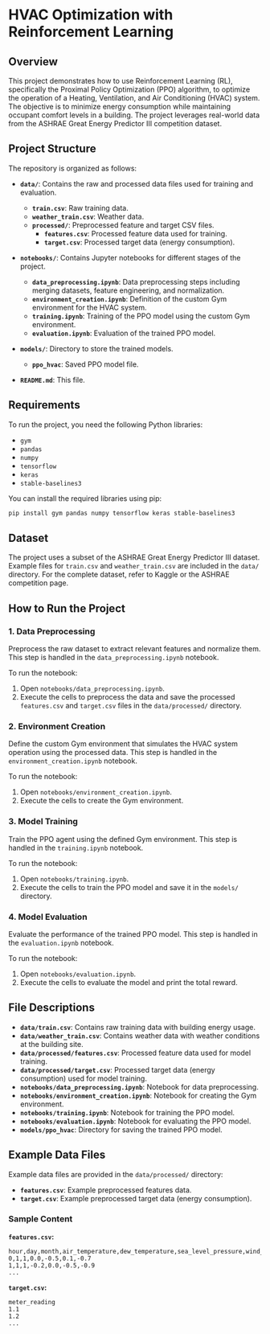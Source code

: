 # HVAC Optimization with Reinforcement Learning

## Overview

This project demonstrates how to use Reinforcement Learning (RL), specifically the Proximal Policy Optimization (PPO) algorithm, to optimize the operation of a Heating, Ventilation, and Air Conditioning (HVAC) system. The objective is to minimize energy consumption while maintaining occupant comfort levels in a building. The project leverages real-world data from the ASHRAE Great Energy Predictor III competition dataset.

## Project Structure

The repository is organized as follows:

- **`data/`**: Contains the raw and processed data files used for training and evaluation.
  - **`train.csv`**: Raw training data.
  - **`weather_train.csv`**: Weather data.
  - **`processed/`**: Preprocessed feature and target CSV files.
    - **`features.csv`**: Processed feature data used for training.
    - **`target.csv`**: Processed target data (energy consumption).

- **`notebooks/`**: Contains Jupyter notebooks for different stages of the project.
  - **`data_preprocessing.ipynb`**: Data preprocessing steps including merging datasets, feature engineering, and normalization.
  - **`environment_creation.ipynb`**: Definition of the custom Gym environment for the HVAC system.
  - **`training.ipynb`**: Training of the PPO model using the custom Gym environment.
  - **`evaluation.ipynb`**: Evaluation of the trained PPO model.

- **`models/`**: Directory to store the trained models.
  - **`ppo_hvac`**: Saved PPO model file.

- **`README.md`**: This file.

## Requirements

To run the project, you need the following Python libraries:
- `gym`
- `pandas`
- `numpy`
- `tensorflow`
- `keras`
- `stable-baselines3`

You can install the required libraries using pip:

```bash
pip install gym pandas numpy tensorflow keras stable-baselines3
```

## Dataset

The project uses a subset of the ASHRAE Great Energy Predictor III dataset. Example files for `train.csv` and `weather_train.csv` are included in the `data/` directory. For the complete dataset, refer to Kaggle or the ASHRAE competition page.

## How to Run the Project

### 1. Data Preprocessing

Preprocess the raw dataset to extract relevant features and normalize them. This step is handled in the `data_preprocessing.ipynb` notebook.

To run the notebook:

1. Open `notebooks/data_preprocessing.ipynb`.
2. Execute the cells to preprocess the data and save the processed `features.csv` and `target.csv` files in the `data/processed/` directory.

### 2. Environment Creation

Define the custom Gym environment that simulates the HVAC system operation using the processed data. This step is handled in the `environment_creation.ipynb` notebook.

To run the notebook:

1. Open `notebooks/environment_creation.ipynb`.
2. Execute the cells to create the Gym environment.

### 3. Model Training

Train the PPO agent using the defined Gym environment. This step is handled in the `training.ipynb` notebook.

To run the notebook:

1. Open `notebooks/training.ipynb`.
2. Execute the cells to train the PPO model and save it in the `models/` directory.

### 4. Model Evaluation

Evaluate the performance of the trained PPO model. This step is handled in the `evaluation.ipynb` notebook.

To run the notebook:

1. Open `notebooks/evaluation.ipynb`.
2. Execute the cells to evaluate the model and print the total reward.

## File Descriptions

- **`data/train.csv`**: Contains raw training data with building energy usage.
- **`data/weather_train.csv`**: Contains weather data with weather conditions at the building site.
- **`data/processed/features.csv`**: Processed feature data used for model training.
- **`data/processed/target.csv`**: Processed target data (energy consumption) used for model training.
- **`notebooks/data_preprocessing.ipynb`**: Notebook for data preprocessing.
- **`notebooks/environment_creation.ipynb`**: Notebook for creating the Gym environment.
- **`notebooks/training.ipynb`**: Notebook for training the PPO model.
- **`notebooks/evaluation.ipynb`**: Notebook for evaluating the PPO model.
- **`models/ppo_hvac`**: Directory for saving the trained PPO model.

## Example Data Files

Example data files are provided in the `data/processed/` directory:

- **`features.csv`**: Example preprocessed features data.
- **`target.csv`**: Example preprocessed target data (energy consumption).

### Sample Content

**`features.csv`:**

```csv
hour,day,month,air_temperature,dew_temperature,sea_level_pressure,wind_speed
0,1,1,0.0,-0.5,0.1,-0.7
1,1,1,-0.2,0.0,-0.5,-0.9
...
```

**`target.csv`:**

```csv
meter_reading
1.1
1.2
...
```
